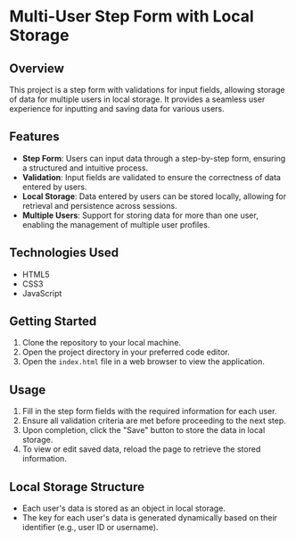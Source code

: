 # Multi-User Step Form with Local Storage

## Overview
This project is a step form with validations for input fields, allowing storage of data for multiple users in local storage. It provides a seamless user experience for inputting and saving data for various users.

## Features
- **Step Form**: Users can input data through a step-by-step form, ensuring a structured and intuitive process.
- **Validation**: Input fields are validated to ensure the correctness of data entered by users.
- **Local Storage**: Data entered by users can be stored locally, allowing for retrieval and persistence across sessions.
- **Multiple Users**: Support for storing data for more than one user, enabling the management of multiple user profiles.

## Technologies Used
- HTML5
- CSS3
- JavaScript

## Getting Started
1. Clone the repository to your local machine.
2. Open the project directory in your preferred code editor.
3. Open the `index.html` file in a web browser to view the application.

## Usage
1. Fill in the step form fields with the required information for each user.
2. Ensure all validation criteria are met before proceeding to the next step.
3. Upon completion, click the "Save" button to store the data in local storage.
4. To view or edit saved data, reload the page to retrieve the stored information.

## Local Storage Structure
- Each user's data is stored as an object in local storage.
- The key for each user's data is generated dynamically based on their identifier (e.g., user ID or username).